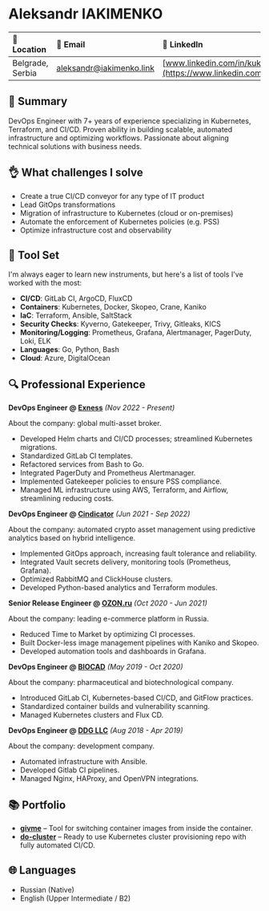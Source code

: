 # Aleksandr IAKIMENKO

| 📍 Location | 📧 Email | 🔗 LinkedIn | 🔗 GitHub |
| :--- | :--- | :--- | :--- |
| Belgrade, Serbia | aleksandr@iakimenko.link | [www.linkedin.com/in/kukaryambik](https://www.linkedin.com/in/kukaryambik/) | [github.com/kukaryambik](https://github.com/kukaryambik) |

## 🥜 Summary

DevOps Engineer with 7+ years of experience specializing in Kubernetes, Terraform, and CI/CD. Proven ability in building scalable, automated infrastructure and optimizing workflows. Passionate about aligning technical solutions with business needs.

## 👌 What challenges I solve

- Create a true CI/CD conveyor for any type of IT product
- Lead GitOps transformations
- Migration of infrastructure to Kubernetes (cloud or on-premises)
- Automate the enforcement of Kubernetes policies (e.g. PSS)
- Optimize infrastructure cost and observability

## 🧰 Tool Set

I'm always eager to learn new instruments, but here's a list of tools I've worked with the most:

- **CI/CD**: GitLab CI, ArgoCD, FluxCD
- **Containers**: Kubernetes, Docker, Skopeo, Crane, Kaniko
- **IaC**: Terraform, Ansible, SaltStack
- **Security Checks**: Kyverno, Gatekeeper, Trivy, Gitleaks, KICS
- **Monitoring/Logging**: Prometheus, Grafana, Alertmanager, PagerDuty, Loki, ELK
- **Languages**: Go, Python, Bash
- **Cloud**: Azure, DigitalOcean

## 🔍 Professional Experience

**DevOps Engineer @ [Exness](https://www.exness.com/)** *(Nov 2022 - Present)*

About the company: global multi-asset broker.

- Developed Helm charts and CI/CD processes; streamlined Kubernetes migrations.
- Standardized GitLab CI templates.
- Refactored services from Bash to Go.
- Integrated PagerDuty and Prometheus Alertmanager.
- Implemented Gatekeeper policies to ensure PSS compliance.
- Managed ML infrastructure using AWS, Terraform, and Airflow, streamlining reducing costs.

**DevOps Engineer @ [Cindicator](https://cindicator.com/)** *(Jun 2021 - Sep 2022)*

About the company: automated crypto asset management using predictive analytics based on hybrid intelligence.

* Implemented GitOps approach, increasing fault tolerance and reliability.
* Integrated Vault secrets delivery, monitoring tools (Prometheus, Grafana).
* Optimized RabbitMQ and ClickHouse clusters.
* Developed Python-based analytics and Terraform modules.

**Senior Release Engineer @ [OZON.ru](https://www.ozon.ru/)** *(Oct 2020 - Jun 2021)*

About the company: leading e-commerce platform in Russia.

* Reduced Time to Market by optimizing CI processes.
* Built Docker-less image management pipelines with Kaniko and Skopeo.
* Developed automation tools and dashboards in Grafana.

**DevOps Engineer @ [BIOCAD](https://eng.biocad.ru/)** *(May 2019 - Oct 2020)*

About the company: pharmaceutical and biotechnological company.

- Introduced GitLab CI, Kubernetes-based CI/CD, and GitFlow practices.
- Standardized container builds and vulnerability scanning.
- Managed Kubernetes clusters and Flux CD.

**DevOps Engineer @ [DDG LLC](https://www.linkedin.com/company/ddgcorp/about/)** *(Aug 2018 - Apr 2019)*

About the company: development company.

- Automated infrastructure with Ansible.
- Developed Gitlab CI pipelines.
- Managed Nginx, HAProxy, and OpenVPN integrations.

## 📚 Portfolio

- **[givme](https://github.com/kukaryambik/givme)** – Tool for switching container images from inside the container.
- **[do-cluster](https://github.com/kukaryambik/do-cluster)** – Ready to use Kubernetes cluster provisioning repo with fully automated CI/CD.

## 🌐 Languages

- Russian (Native)
- English (Upper Intermediate / B2)
